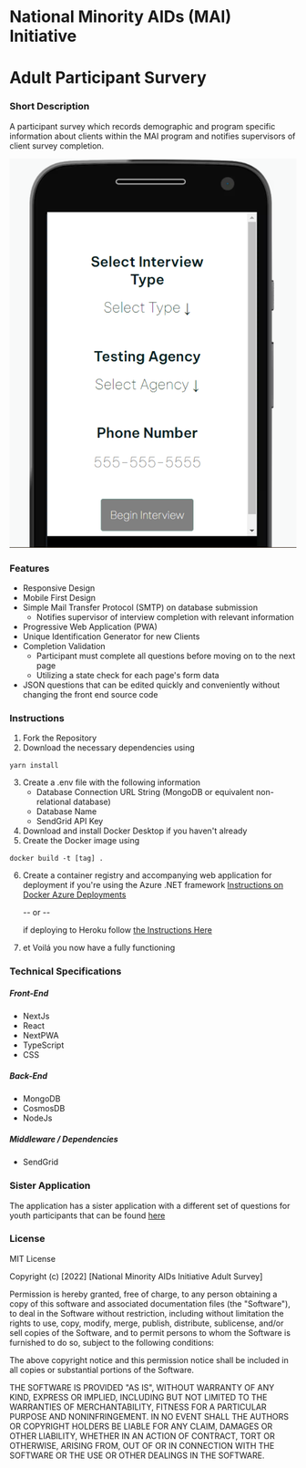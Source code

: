 # National Minority AIDs (MAI) Initiative 
# Adult Participant Survery

### Short Description
A participant survey which records demographic and program specific information about clients within the MAI program and notifies supervisors of client survey completion.

![Homepage Screenshot](./public/MAI-adult-screenshot.png?raw=true "Homepage")

### Features
 - Responsive Design
 - Mobile First Design
 - Simple Mail Transfer Protocol (SMTP) on database submission
    - Notifies supervisor of interview completion with relevant information
 - Progressive Web Application (PWA)
 - Unique Identification Generator for new Clients
 - Completion Validation
    - Participant must complete all questions before moving on to the next page
    - Utilizing a state check for each page's form data
- JSON questions that can be edited quickly and conveniently without changing the front end source code 


### Instructions
1. Fork the Repository
2. Download the necessary dependencies using 
```
yarn install
```
3. Create a .env file with the following information
    - Database Connection URL String (MongoDB or equivalent non-relational database)
    - Database Name
    - SendGrid API Key
4. Download and install Docker Desktop if you haven't already
5. Create the Docker image using
```
docker build -t [tag] .
```
6. Create a container registry and accompanying web application for deployment if you're using the Azure .NET framework
[Instructions on Docker Azure Deployments](https://docs.microsoft.com/en-us/azure/devops/pipelines/apps/cd/deploy-docker-webapp?view=azure-devops&tabs=java%2Cyaml)

    -- or -- 
    
    if deploying to Heroku follow
    [the Instructions Here](https://devcenter.heroku.com/categories/deploying-with-docker)

7. et Voilá you now have a fully functioning 


### Technical Specifications

##### Front-End
- NextJs
- React
- NextPWA
- TypeScript
- CSS
##### Back-End
- MongoDB
- CosmosDB
- NodeJs
##### Middleware / Dependencies
- SendGrid

### Sister Application
The application has a sister application with a different set of questions for youth participants that can be found 
[here](https://github.com/thomps9012/MAIyouth)

### License
MIT License

Copyright (c) [2022] [National Minority AIDs Initiative Adult Survey]

Permission is hereby granted, free of charge, to any person obtaining a copy
of this software and associated documentation files (the "Software"), to deal
in the Software without restriction, including without limitation the rights
to use, copy, modify, merge, publish, distribute, sublicense, and/or sell
copies of the Software, and to permit persons to whom the Software is
furnished to do so, subject to the following conditions:

The above copyright notice and this permission notice shall be included in all
copies or substantial portions of the Software.

THE SOFTWARE IS PROVIDED "AS IS", WITHOUT WARRANTY OF ANY KIND, EXPRESS OR
IMPLIED, INCLUDING BUT NOT LIMITED TO THE WARRANTIES OF MERCHANTABILITY,
FITNESS FOR A PARTICULAR PURPOSE AND NONINFRINGEMENT. IN NO EVENT SHALL THE
AUTHORS OR COPYRIGHT HOLDERS BE LIABLE FOR ANY CLAIM, DAMAGES OR OTHER
LIABILITY, WHETHER IN AN ACTION OF CONTRACT, TORT OR OTHERWISE, ARISING FROM,
OUT OF OR IN CONNECTION WITH THE SOFTWARE OR THE USE OR OTHER DEALINGS IN THE
SOFTWARE.


